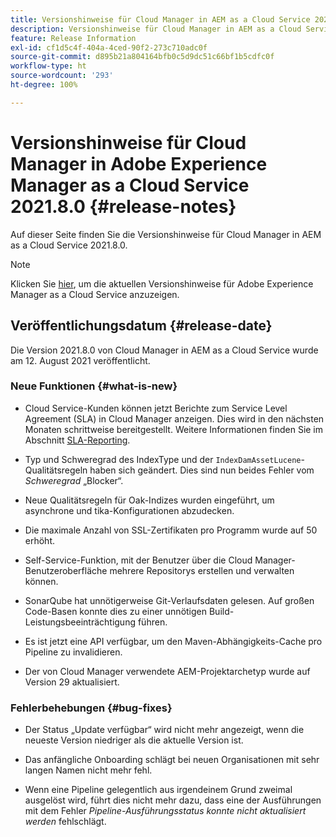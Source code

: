 ```yaml
---
title: Versionshinweise für Cloud Manager in AEM as a Cloud Service 2021.8.0
description: Versionshinweise für Cloud Manager in AEM as a Cloud Service 2021.8.0
feature: Release Information
exl-id: cf1d5c4f-404a-4ced-90f2-273c710adc0f
source-git-commit: d895b21a804164bfb0c5d9dc51c66bf1b5cdfc0f
workflow-type: ht
source-wordcount: '293'
ht-degree: 100%

---
```


# Versionshinweise für Cloud Manager in Adobe Experience Manager as a Cloud Service 2021.8.0 {#release-notes}

Auf dieser Seite finden Sie die Versionshinweise für Cloud Manager in AEM as a Cloud Service 2021.8.0.

>[!NOTE]
>Klicken Sie [hier](https://experienceleague.adobe.com/docs/experience-manager-cloud-service/release-notes/release-notes/release-notes-current.html?lang=de), um die aktuellen Versionshinweise für Adobe Experience Manager as a Cloud Service anzuzeigen.

## Veröffentlichungsdatum {#release-date}

Die Version 2021.8.0 von Cloud Manager in AEM as a Cloud Service wurde am 12. August 2021 veröffentlicht.

### Neue Funktionen {#what-is-new}

* Cloud Service-Kunden können jetzt Berichte zum Service Level Agreement (SLA) in Cloud Manager anzeigen. Dies wird in den nächsten Monaten schrittweise bereitgestellt.
Weitere Informationen finden Sie im Abschnitt [SLA-Reporting](https://experienceleague.adobe.com/docs/experience-manager-cloud-service/implementing/using-cloud-manager/sla-reporting.html?lang=de).

* Typ und Schweregrad des IndexType und der `IndexDamAssetLucene`-Qualitätsregeln haben sich geändert. Dies sind nun beides Fehler vom *Schweregrad* „Blocker“.

* Neue Qualitätsregeln für Oak-Indizes wurden eingeführt, um asynchrone und tika-Konfigurationen abzudecken.

* Die maximale Anzahl von SSL-Zertifikaten pro Programm wurde auf 50 erhöht.

* Self-Service-Funktion, mit der Benutzer über die Cloud Manager-Benutzeroberfläche mehrere Repositorys erstellen und verwalten können.

* SonarQube hat unnötigerweise Git-Verlaufsdaten gelesen. Auf großen Code-Basen konnte dies zu einer unnötigen Build-Leistungsbeeinträchtigung führen.

* Es ist jetzt eine API verfügbar, um den Maven-Abhängigkeits-Cache pro Pipeline zu invalidieren.

* Der von Cloud Manager verwendete AEM-Projektarchetyp wurde auf Version 29 aktualisiert.

### Fehlerbehebungen {#bug-fixes}

* Der Status „Update verfügbar“ wird nicht mehr angezeigt, wenn die neueste Version niedriger als die aktuelle Version ist.

* Das anfängliche Onboarding schlägt bei neuen Organisationen mit sehr langen Namen nicht mehr fehl.

* Wenn eine Pipeline gelegentlich aus irgendeinem Grund zweimal ausgelöst wird, führt dies nicht mehr dazu, dass eine der Ausführungen mit dem Fehler *Pipeline-Ausführungsstatus konnte nicht aktualisiert werden* fehlschlägt.
